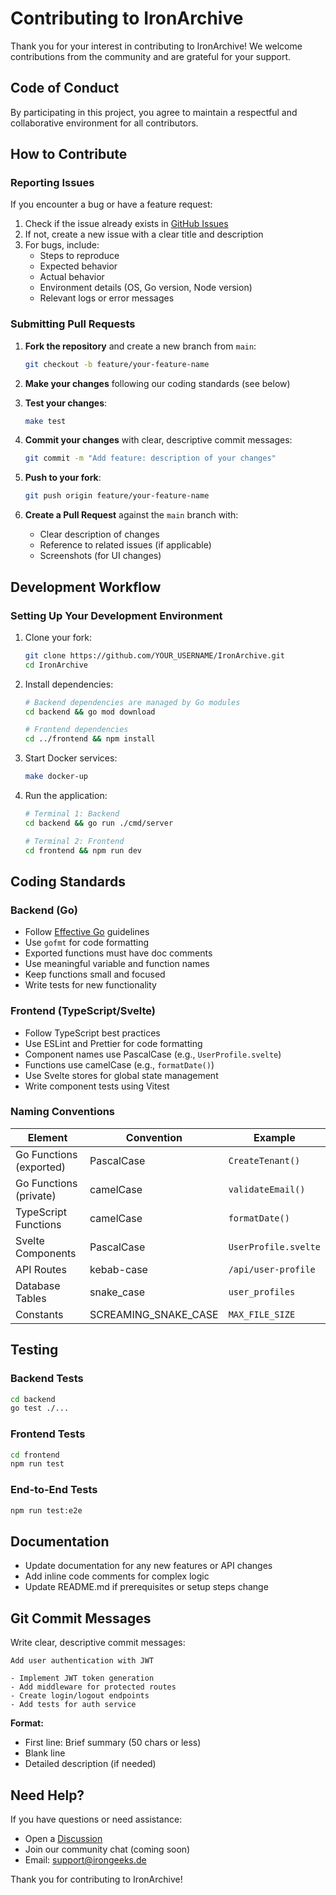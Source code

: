 # Contributing to IronArchive

Thank you for your interest in contributing to IronArchive! We welcome contributions from the community and are grateful for your support.

## Code of Conduct

By participating in this project, you agree to maintain a respectful and collaborative environment for all contributors.

## How to Contribute

### Reporting Issues

If you encounter a bug or have a feature request:

1. Check if the issue already exists in [GitHub Issues](https://github.com/irongeeks/IronArchive/issues)
2. If not, create a new issue with a clear title and description
3. For bugs, include:
   - Steps to reproduce
   - Expected behavior
   - Actual behavior
   - Environment details (OS, Go version, Node version)
   - Relevant logs or error messages

### Submitting Pull Requests

1. **Fork the repository** and create a new branch from `main`:
   ```bash
   git checkout -b feature/your-feature-name
   ```

2. **Make your changes** following our coding standards (see below)

3. **Test your changes**:
   ```bash
   make test
   ```

4. **Commit your changes** with clear, descriptive commit messages:
   ```bash
   git commit -m "Add feature: description of your changes"
   ```

5. **Push to your fork**:
   ```bash
   git push origin feature/your-feature-name
   ```

6. **Create a Pull Request** against the `main` branch with:
   - Clear description of changes
   - Reference to related issues (if applicable)
   - Screenshots (for UI changes)

## Development Workflow

### Setting Up Your Development Environment

1. Clone your fork:
   ```bash
   git clone https://github.com/YOUR_USERNAME/IronArchive.git
   cd IronArchive
   ```

2. Install dependencies:
   ```bash
   # Backend dependencies are managed by Go modules
   cd backend && go mod download

   # Frontend dependencies
   cd ../frontend && npm install
   ```

3. Start Docker services:
   ```bash
   make docker-up
   ```

4. Run the application:
   ```bash
   # Terminal 1: Backend
   cd backend && go run ./cmd/server

   # Terminal 2: Frontend
   cd frontend && npm run dev
   ```

## Coding Standards

### Backend (Go)

- Follow [Effective Go](https://go.dev/doc/effective_go) guidelines
- Use `gofmt` for code formatting
- Exported functions must have doc comments
- Use meaningful variable and function names
- Keep functions small and focused
- Write tests for new functionality

### Frontend (TypeScript/Svelte)

- Follow TypeScript best practices
- Use ESLint and Prettier for code formatting
- Component names use PascalCase (e.g., `UserProfile.svelte`)
- Functions use camelCase (e.g., `formatDate()`)
- Use Svelte stores for global state management
- Write component tests using Vitest

### Naming Conventions

| Element | Convention | Example |
|---------|-----------|---------|
| Go Functions (exported) | PascalCase | `CreateTenant()` |
| Go Functions (private) | camelCase | `validateEmail()` |
| TypeScript Functions | camelCase | `formatDate()` |
| Svelte Components | PascalCase | `UserProfile.svelte` |
| API Routes | kebab-case | `/api/user-profile` |
| Database Tables | snake_case | `user_profiles` |
| Constants | SCREAMING_SNAKE_CASE | `MAX_FILE_SIZE` |

## Testing

### Backend Tests

```bash
cd backend
go test ./...
```

### Frontend Tests

```bash
cd frontend
npm run test
```

### End-to-End Tests

```bash
npm run test:e2e
```

## Documentation

- Update documentation for any new features or API changes
- Add inline code comments for complex logic
- Update README.md if prerequisites or setup steps change

## Git Commit Messages

Write clear, descriptive commit messages:

```
Add user authentication with JWT

- Implement JWT token generation
- Add middleware for protected routes
- Create login/logout endpoints
- Add tests for auth service
```

**Format:**
- First line: Brief summary (50 chars or less)
- Blank line
- Detailed description (if needed)

## Need Help?

If you have questions or need assistance:

- Open a [Discussion](https://github.com/irongeeks/IronArchive/discussions)
- Join our community chat (coming soon)
- Email: support@irongeeks.de

Thank you for contributing to IronArchive!
